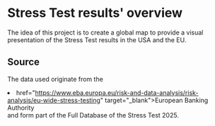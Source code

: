 # Stress Test results' overview
The idea of this project is to create a global map to provide a visual presentation of the Stress Test results in the USA and the EU.

## Source
The data used originate from the <li><a> href="https://www.eba.europa.eu/risk-and-data-analysis/risk-analysis/eu-wide-stress-testing" target="_blank">European Banking Authority</a></li> and form part of the Full Database of the Stress Test 2025. 
